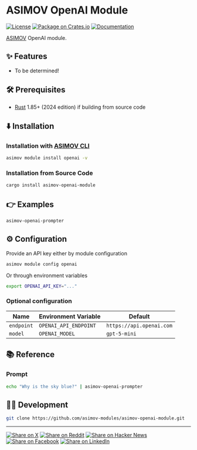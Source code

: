 # ASIMOV OpenAI Module

[![License](https://img.shields.io/badge/license-Public%20Domain-blue.svg)](https://unlicense.org)
[![Package on Crates.io](https://img.shields.io/crates/v/asimov-openai-module)](https://crates.io/crates/asimov-openai-module)
[![Documentation](https://docs.rs/asimov-openai-module/badge.svg)](https://docs.rs/asimov-openai-module)

[ASIMOV] OpenAI module.

## ✨ Features

- To be determined!

## 🛠️ Prerequisites

- [Rust] 1.85+ (2024 edition) if building from source code

## ⬇️ Installation

### Installation with [ASIMOV CLI]

```bash
asimov module install openai -v
```

### Installation from Source Code

```bash
cargo install asimov-openai-module
```

## 👉 Examples

```bash
asimov-openai-prompter
```

## ⚙ Configuration

Provide an API key either by module configuration

```bash
asimov module config openai
```

Or through environment variables

```bash
export OPENAI_API_KEY="..."
```

### Optional configuration

| Name       | Environment Variable  | Default                  |
| ---------- | --------------------- | ------------------------ |
| `endpoint` | `OPENAI_API_ENDPOINT` | `https://api.openai.com` |
| `model`    | `OPENAI_MODEL`        | `gpt-5-mini`             |

## 📚 Reference

### Prompt

```bash
echo "Why is the sky blue?" | asimov-openai-prompter
```

## 👨‍💻 Development

```bash
git clone https://github.com/asimov-modules/asimov-openai-module.git
```

---

[![Share on X](https://img.shields.io/badge/share%20on-x-03A9F4?logo=x)](https://x.com/intent/post?url=https://github.com/asimov-modules/asimov-openai-module&text=asimov-openai-module)
[![Share on Reddit](https://img.shields.io/badge/share%20on-reddit-red?logo=reddit)](https://reddit.com/submit?url=https://github.com/asimov-modules/asimov-openai-module&title=asimov-openai-module)
[![Share on Hacker News](https://img.shields.io/badge/share%20on-hn-orange?logo=ycombinator)](https://news.ycombinator.com/submitlink?u=https://github.com/asimov-modules/asimov-openai-module&t=asimov-openai-module)
[![Share on Facebook](https://img.shields.io/badge/share%20on-fb-1976D2?logo=facebook)](https://www.facebook.com/sharer/sharer.php?u=https://github.com/asimov-modules/asimov-openai-module)
[![Share on LinkedIn](https://img.shields.io/badge/share%20on-linkedin-3949AB?logo=linkedin)](https://www.linkedin.com/sharing/share-offsite/?url=https://github.com/asimov-modules/asimov-openai-module)

[ASIMOV]: https://asimov.sh
[ASIMOV CLI]: https://cli.asimov.sh
[JSON-LD]: https://json-ld.org
[KNOW]: https://know.dev
[RDF]: https://www.w3.org/TR/rdf12-primer/
[Rust]: https://rust-lang.org
